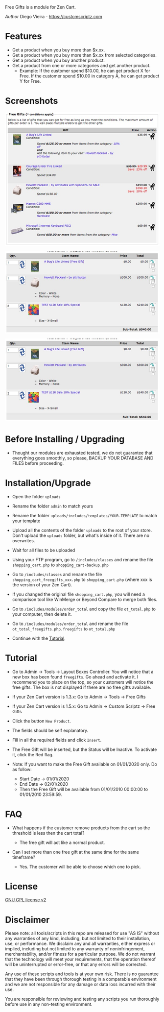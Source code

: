 ﻿Free Gifts is a module for Zen Cart.

*Author* Diego Vieira - https://customscriptz.com

# Features
- Get a product when you buy more than $x.xx.
- Get a product when you buy more than $x.xx from selected categories.
- Get a product when you buy another product.
- Get a product from one or more categories and get another product.
   - Example: If the customer spend $10.00, he can get product X for Free. If the customer spend $10.00 in category A, he can get product Y for Free.

# Screenshots
![01](https://raw.githubusercontent.com/customscriptz/freegifts/master/screenshots/01.jpg)

![02](https://raw.githubusercontent.com/customscriptz/freegifts/master/screenshots/02.jpg)

![03](https://raw.githubusercontent.com/customscriptz/freegifts/master/screenshots/02.jpg)


# Before Installing / Upgrading
- Thought our modules are exhausted tested, we do not guarantee that everything goes smoothly, so please, BACKUP YOUR DATABASE AND FILES before proceeding.

# Installation/Upgrade

- Open the folder `uploads`
- Rename the folder `admin` to match yours
- Rename the folder `uploads/includes/templates/YOUR-TEMPLATE` to match your template
- Upload all the contents of the folder `uploads` to the root of your store. Don't upload the `uploads` folder, but what's inside of it. There are no overwrites.
- Wait for all files to be uploaded
- Using your FTP program, go to `/includes/classes` and rename the file `shopping_cart.php` to `shopping_cart-backup.php`
- Go to `/includes/classes` and rename the file `shopping_cart_freegifts_xxx.php` to `shopping_cart.php` (where xxx is the version of your Zen Cart).
- If you changed the original file `shopping_cart.php`, you will need a comparison tool like WinMerge or Beyond Compare to merge both files.
- Go to `/includes/modules/order_total` and copy the file `ot_total.php` to your computer, then delete it.
- Go to `/includes/modules/order_total` and rename the file `ot_total_freegifts.php.freegifts` to `ot_total.php`

- Continue with the [Tutorial](Tutorial).

# Tutorial
- Go to Admin -> Tools -> Layout Boxes Controller. You will notice that a new box has been found `freegifts`. Go ahead and activate it. I recommend you to place on the top, so your customers will notice the free gifts. The box is not displayed if there are no free gifts available.
- If your Zen Cart version is 1.3.x: Go to Admin -> Tools -> Free Gifts
- If your Zen Cart version is 1.5.x: Go to Admin -> Custom Scriptz -> Free Gifts
- Click the button `New Product`.
- The fields should be self explanatory.
- Fill in all the required fields and click `Insert`.
- The Free Gift will be inserted, but the Status will be Inactive. To activate it, click the Red flag.

- Note: If you want to make the Free Gift available on 01/01/2020 only. Do as follow:
   - Start Date -> 01/01/2020
   - End Date -> 02/01/2020
   - Then the Free Gift will be available from 01/01/2010 00:00:00 to 01/01/2010 23:59:59.

# FAQ
- What happens if the customer remove products from the cart so the threshold is less then the cart total?
  - The free gift will act like a normal product.

- Can I set more than one free gift at the same time for the same timeframe?
  - Yes. The customer will be able to choose which one to pick.

# License

[GNU GPL license v2](LICENSE)


# Disclaimer
Please note: all tools/scripts in this repo are released for use "AS IS" without any warranties of any kind, including, but not limited to their installation, use, or performance. We disclaim any and all warranties, either express or implied, including but not limited to any warranty of noninfringement, merchantability, and/or fitness for a particular purpose. We do not warrant that the technology will meet your requirements, that the operation thereof will be uninterrupted or error-free, or that any errors will be corrected.

Any use of these scripts and tools is at your own risk. There is no guarantee that they have been through thorough testing in a comparable environment and we are not responsible for any damage or data loss incurred with their use.

You are responsible for reviewing and testing any scripts you run thoroughly before use in any non-testing environment.